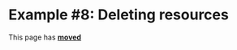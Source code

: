 # Example #8: Deleting resources #

This page has [**moved**](https://lib-docs.delphidabbler.com/ResFile/1/Examples/Example8)